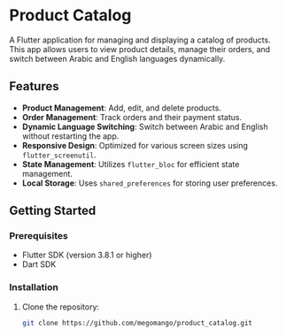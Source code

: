 # Product Catalog

A Flutter application for managing and displaying a catalog of products. This app allows users to view product details, manage their orders, and switch between Arabic and English languages dynamically.

## Features

- **Product Management**: Add, edit, and delete products.
- **Order Management**: Track orders and their payment status.
- **Dynamic Language Switching**: Switch between Arabic and English without restarting the app.
- **Responsive Design**: Optimized for various screen sizes using `flutter_screenutil`.
- **State Management**: Utilizes `flutter_bloc` for efficient state management.
- **Local Storage**: Uses `shared_preferences` for storing user preferences.

## Getting Started

### Prerequisites

- Flutter SDK (version 3.8.1 or higher)
- Dart SDK

### Installation

1. Clone the repository:

   ```bash
   git clone https://github.com/megomango/product_catalog.git
